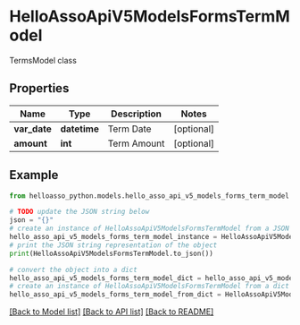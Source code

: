 # HelloAssoApiV5ModelsFormsTermModel

TermsModel class

## Properties

Name | Type | Description | Notes
------------ | ------------- | ------------- | -------------
**var_date** | **datetime** | Term Date | [optional] 
**amount** | **int** | Term Amount | [optional] 

## Example

```python
from helloasso_python.models.hello_asso_api_v5_models_forms_term_model import HelloAssoApiV5ModelsFormsTermModel

# TODO update the JSON string below
json = "{}"
# create an instance of HelloAssoApiV5ModelsFormsTermModel from a JSON string
hello_asso_api_v5_models_forms_term_model_instance = HelloAssoApiV5ModelsFormsTermModel.from_json(json)
# print the JSON string representation of the object
print(HelloAssoApiV5ModelsFormsTermModel.to_json())

# convert the object into a dict
hello_asso_api_v5_models_forms_term_model_dict = hello_asso_api_v5_models_forms_term_model_instance.to_dict()
# create an instance of HelloAssoApiV5ModelsFormsTermModel from a dict
hello_asso_api_v5_models_forms_term_model_from_dict = HelloAssoApiV5ModelsFormsTermModel.from_dict(hello_asso_api_v5_models_forms_term_model_dict)
```
[[Back to Model list]](../README.md#documentation-for-models) [[Back to API list]](../README.md#documentation-for-api-endpoints) [[Back to README]](../README.md)


